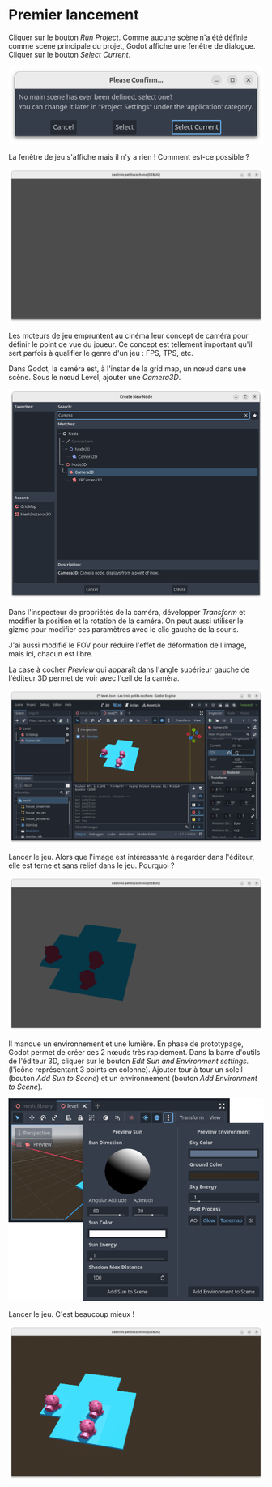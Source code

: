 # Premier lancement

Cliquer sur le bouton _Run Project_.
Comme aucune scène n'a été définie comme scène principale du projet, Godot affiche une fenêtre de dialogue.
Cliquer sur le bouton _Select Current_.

![](images/premier-lancement-01.png)

La fenêtre de jeu s'affiche mais il n'y a rien !
Comment est-ce possible ?

![](images/premier-lancement-02.png)

Les moteurs de jeu empruntent au cinéma leur concept de caméra pour définir le point de vue du joueur.
Ce concept est tellement important qu'il sert parfois à qualifier le genre d'un jeu : FPS, TPS, etc.

Dans Godot, la caméra est, à l'instar de la grid map, un nœud dans une scène.
Sous le nœud Level, ajouter une _Camera3D_.

![](images/camera-01.png)

Dans l'inspecteur de propriétés de la caméra, développer _Transform_ et modifier la position et la rotation de la caméra.
On peut aussi utiliser le gizmo pour modifier ces paramètres avec le clic gauche de la souris.

J'ai aussi modifié le FOV pour réduire l'effet de déformation de l'image, mais ici, chacun est libre.

La case à cocher _Preview_ qui apparaît dans l'angle supérieur gauche de l'éditeur 3D permet de voir avec l'œil de la caméra.

![](images/camera-03.png)

Lancer le jeu.
Alors que l'image est intéressante à regarder dans l'éditeur, elle est terne et sans relief dans le jeu.
Pourquoi ?

![](images/environnement-01.png)

Il manque un environnement et une lumière.
En phase de prototypage, Godot permet de créer ces 2 nœuds très rapidement.
Dans la barre d'outils de l'éditeur 3D, cliquer sur le bouton _Edit Sun and Environment settings._ (l'icône représentant 3 points en colonne).
Ajouter tour à tour un soleil (bouton _Add Sun to Scene_) et un environnement (bouton _Add Environment to Scene_).

![](images/environnement-02.png)

Lancer le jeu.
C'est beaucoup mieux !

![](images/environnement-03.png)